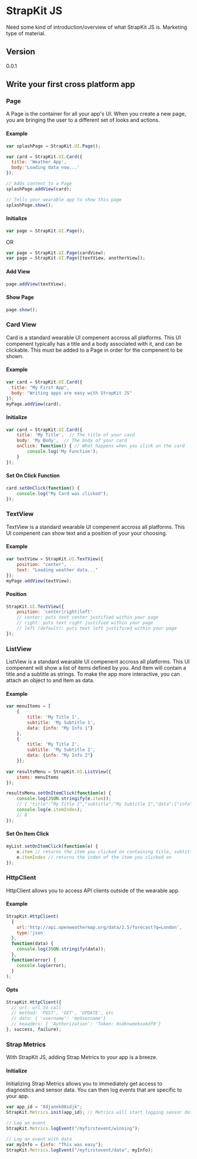 # StrapKit JS

Need some kind of introduction/overview of what StrapKit JS is. Marketing type of material.

## Version
0.0.1


## Write your first cross platform app

### Page
A Page is the container for all your app's UI. When you create a new page, you are bringing the user to a different set of looks and actions.

#### Example

```javascript
var splashPage = StrapKit.UI.Page();

var card = StrapKit.UI.Card({
  title: 'Weather App',
  body:'Loading data now...'
});

// Adds content to a Page
splashPage.addView(card);

// Tells your wearable app to show this page
splashPage.show();
```
#### Initialize
```javascript
var page = StrapKit.UI.Page();
```
OR
```javascript
var page = StrapKit.UI.Page(cardView);
var page = StrapKit.UI.Page([textView, anotherView]);
```
#### Add View
```javascript
page.addView(textView);
```
#### Show Page
```javascript
page.show();
```

### Card View
Card is a standard wearable UI compenent accross all platforms. This UI compenent typically has a title and a body associated with it, and can be clickable. This must be added to a Page in order for the compenent to be shown.

#### Example
```javascript
var card = StrapKit.UI.Card({
  title: "My First App",
  body: "Writing apps are easy with StrapKit JS"
});
myPage.addView(card);
```
#### Initialize
```javascript
var card = StrapKit.UI.Card({
    title: 'My Title',  // The title of your card
    body: 'My Body',  // The body of your card
    onClick: function() { // What happens when you click on the card
        console.log('My Function');
    }
});
```
#### Set On Click Function
```javascript
card.setOnClick(function() {
    console.log("My Card was clicked");
});
```
### TextView
TextView is a standard wearable UI compenent accross all platforms. This UI compenent can show text and a position of your your choosing.
#### Example
```javascript
var textView = StrapKit.UI.TextView({
    position: "center",
    text: "Loading weather data..."
});
myPage.addView(textView);
```
#### Position
```javascript
StrapKit.UI.TextView({
    position: 'center|right|left'
    // center: puts text center justified within your page
    // right: puts text right justified within your page
    // left (default): puts text left justificed within your page
});
```
### ListView
ListView is a standard wearable UI compenent accross all platforms. This UI compenent will show a list of items defined by you. And Item will contain a title and a subtitle as strings. To make the app more interactive, you can attach an object to and Item as data. 
#### Example
```javascript
var menuItems = [
    {
        title: 'My Title 1',
        subtitle: 'My Subtitle 1',
        data: {info: "My Info 1"}
    },
    {
        title: 'My Title 2',
        subtitle: 'My Subtitle 2',
        data: {info: "My Info 2"}
    }];
    
var resultsMenu = StrapKit.UI.ListView({
    items: menuItems
});

resultsMenu.setOnItemClick(function(e) {
    console.log(JSON.stringify(e.item)); 
    // { "title":"My Title 1","subtitle":"My Subtitle 1","data":{"info":"My Info 1"}}
    console.log(e.itemIndex);
    // 0
});
```
#### Set On Item Click
```javascript
myList.setOnItemClick(function(e) {
    e.item // returns the item you clicked on containing title, subtitle and data
    e.itemIndex // returns the index of the item you clicked on 
});
```
### HttpClient
HttpClient allows you to access API clients outside of the wearable app.
#### Example
```javascript
StrapKit.HttpClient(
  {
    url:'http://api.openweathermap.org/data/2.5/forecast?q=London',
    type:'json'
  },
  function(data) {
    console.log(JSON.stringify(data));
  },
  function(error) {
    console.log(error);
  }
);
```
#### Opts
```javascript
StrapKit.HttpClient({
  // url: url to call
  // method: 'POST', 'GET', 'UPDATE', etc
  // data: { 'username': 'myUsername'}
  // heaaders: { 'Authorization': 'Token: 0sdknweeksokdf0'}
}, success, failure);
```
### Strap Metrics
With StrapKit JS, adding Strap Metrics to your app is a breeze. 
#### Initialize
Initializing Strap Metrics allows you to immediately get access to diagnostics and sensor data. You can then log events that are specific to your app.
```javascript
var app_id = "8djanek08sdjk";
StrapKit.Metrics.init(app_id); // Metrics will start logging sensor data

// Log an event
StrapKit.Metrics.logEvent("/myfirstevent/winning");

// Log an event with data
var myInfo = {info: "This was easy"};
StrapKit.Metrics.logEvent("/myfirstevent/data", myInfo);
```







